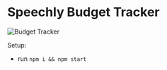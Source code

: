 # Speechly Budget Tracker

![Budget Tracker](https://i.ibb.co/VJjj3Kp/Screenshot-2020-12-18-205600.png)

Setup:
- run ```npm i && npm start```

